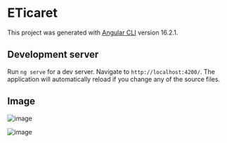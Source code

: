 # ETicaret

This project was generated with [Angular CLI](https://github.com/angular/angular-cli) version 16.2.1.

## Development server

Run `ng serve` for a dev server. Navigate to `http://localhost:4200/`. The application will automatically reload if you change any of the source files.

## Image ##

![image](https://github.com/orucyusa/e-Commerce-Angular/assets/72787078/77386ac2-e38f-4d02-9cda-21ca70dac17b)

![image](https://github.com/orucyusa/e-Commerce-Angular/assets/72787078/cbdfabf7-9734-44f4-a238-8381de8f68bf)
